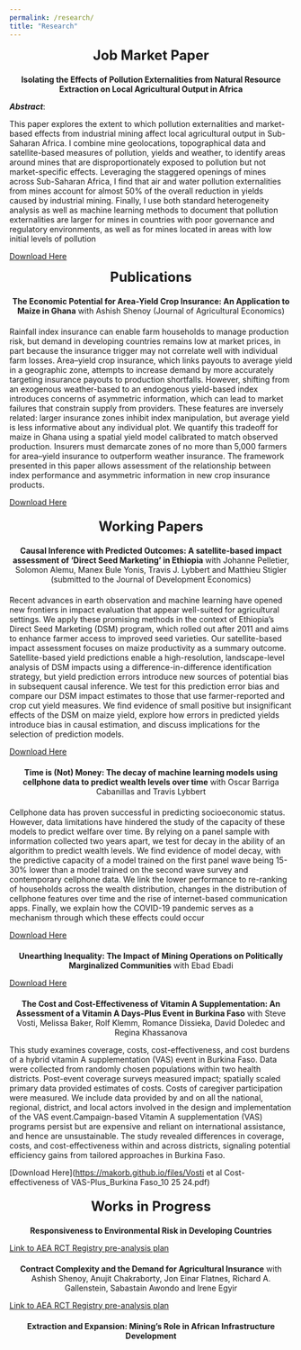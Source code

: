 ```yaml
---
permalink: /research/
title: "Research"
---
```


<div style="text-align: center; font-size: 24px; font-weight: bold; margin-bottom: 20px;">
  Job Market Paper
</div>
<!-- Add a smaller margin to control spacing -->

<center><b>Isolating the Effects of Pollution Externalities from Natural Resource Extraction on Local Agricultural Output in Africa
</b></center>





***Abstract***:

This paper explores the extent to which pollution externalities and market-based effects from industrial mining affect local agricultural output in Sub-Saharan Africa. I combine mine geolocations, topographical data and satellite-based measures of pollution, yields and weather, to identify areas around mines that are disproportionately exposed to pollution but not market-specific effects. Leveraging the staggered openings of mines across Sub-Saharan Africa, I find that air and water pollution externalities from mines account for almost 50% of the overall reduction in yields caused by industrial mining. Finally, I use both standard heterogeneity analysis as well as machine learning methods to document that pollution externalities are larger for mines in countries with poor governance and regulatory environments, as well as for mines located in areas with low initial levels of pollution

[Download Here](https://makorb.github.io/files/Korb_JMP_Most_Updated.pdf)

<div style="text-align: center; font-size: 24px; font-weight: bold; margin-bottom: 20px;">
  Publications
</div>

<center><b>The Economic Potential for Area-Yield Crop Insurance: An Application to Maize in Ghana</b> with Ashish Shenoy (Journal of Agricultural Economics)</center>

<div style="margin-bottom: 20px;"></div>

Rainfall index insurance can enable farm households to manage production risk, but demand in developing countries remains low at market prices, in part because the insurance trigger may not correlate well with individual farm losses. Area–yield crop insurance, which links payouts to average yield in a geographic zone, attempts to increase demand by more accurately targeting insurance payouts to production shortfalls. However, shifting from an exogenous weather-based to an endogenous yield-based index introduces concerns of asymmetric information, which can lead to market failures that constrain supply from providers. These features are inversely related: larger insurance zones inhibit index manipulation, but average yield is less informative about any individual plot. We quantify this tradeoff for maize in Ghana using a spatial yield model calibrated to match observed production. Insurers must demarcate zones of no more than 5,000 farmers for area–yield insurance to outperform weather insurance. The framework presented in this paper allows assessment of the relationship between index performance and asymmetric information in new crop insurance products.

[Download Here](https://makorb.github.io/files/Market_Size_v_Basis_Risk___Ghana_Maize.pdf)
<div style="margin-bottom: 20px;"></div>


<div style="text-align: center; font-size: 24px; font-weight: bold; margin-bottom: 20px;">
  Working Papers
</div>

<center><b>Causal Inference with Predicted Outcomes: A satellite-based impact assessment of ‘Direct Seed Marketing’ in Ethiopia</b> with Johanne Pelletier, Solomon Alemu, Manex Bule Yonis, Travis J. Lybbert and Matthieu Stigler (submitted to the Journal of Development Economics)</center>

<div style="margin-bottom: 20px;"></div>

Recent advances in earth observation and machine learning have opened new frontiers in impact evaluation that appear well-suited for agricultural settings. We apply these promising methods in the context of Ethiopia’s Direct Seed Marketing (DSM) program, which rolled out after 2011 and aims to enhance farmer access to improved seed varieties. Our satellite-based impact assessment focuses on maize productivity as a summary outcome. Satellite-based yield predictions enable a high-resolution, landscape-level analysis of DSM impacts using a difference-in-difference identification strategy, but yield prediction errors introduce new sources of potential bias in subsequent causal inference. We test for this prediction error bias and compare our DSM impact estimates to those that use farmer-reported and crop cut yield measures. We find evidence of small positive but insignificant effects of the DSM on maize yield, explore how errors in predicted yields introduce bias in causal estimation, and discuss implications for the selection of prediction models.

[Download Here](https://makorb.github.io/files/Geospatial_Impact_Assessment_of_DSM_in_Ethiopia_6oct24.pdf)

<div style="margin-bottom: 20px;"></div>

<center><b> Time is (Not) Money: The decay of machine learning models using cellphone data to predict wealth levels over time</b> with Oscar Barriga Cabanillas and Travis Lybbert</center>

<div style="margin-bottom: 20px;"></div>

Cellphone data has proven successful in predicting socioeconomic status. However, data limitations have hindered the study of the capacity of these models to predict welfare over time. By relying on a panel sample with information collected two years apart, we test for decay in the ability of an algorithm to predict wealth levels. We find evidence of model decay, with the predictive capacity of a model trained on the first panel wave being 15-30% lower than a model trained on the second wave survey and contemporary cellphone data. We link the lower performance to re-ranking of households across the wealth distribution, changes in the distribution of cellphone features over time and the rise of internet-based communication apps. Finally, we explain how the COVID-19 pandemic serves as a mechanism through which these effects could occur

[Download Here](https://makorb.github.io/files/Model_Decay_CDR_Wealth_Prediction_in_Haiti.pdf)

<div style="margin-bottom: 20px;"></div>

<center><b> Unearthing Inequality: The Impact of Mining Operations on Politically Marginalized Communities</b> with Ebad Ebadi</center>

[Download Here](https://makorb.github.io/files/Mining_and_Political_Exclusion_Draft.pdf.pdf)

<div style="margin-bottom: 20px;"></div>

<center><b> The Cost and Cost-Effectiveness of Vitamin A Supplementation: An Assessment of a Vitamin A Days-Plus Event in Burkina Faso</b> with Steve Vosti, Melissa Baker, Rolf Klemm, Romance Dissieka, David Doledec and Regina Khassanova </center>

This study examines coverage, costs, cost-effectiveness, and cost burdens of a hybrid vitamin A supplementation (VAS) event in Burkina Faso. Data were collected from randomly chosen populations within two health districts.  Post-event coverage surveys measured impact; spatially scaled primary data provided estimates of costs. Costs of caregiver participation were measured. We include data provided by and on all the national, regional, district, and local actors involved in the design and implementation of the VAS event.Campaign-based Vitamin A supplementation (VAS) programs persist but are expensive and reliant on international assistance, and hence are unsustainable.  The study revealed differences in coverage, costs, and cost-effectiveness within and across districts, signaling potential efficiency gains from tailored approaches in Burkina Faso.

[Download Here](https://makorb.github.io/files/Vosti et al Cost-effectiveness of VAS-Plus_Burkina Faso_10 25 24.pdf)

<div style="margin-bottom: 20px;"></div>

<div style="text-align: center; font-size: 24px; font-weight: bold; margin-bottom: 20px;">
  Works in Progress
</div>

<center><b>Responsiveness to Environmental Risk in Developing Countries</b> </center>

[Link to AEA RCT Registry pre-analysis plan](https://www.socialscienceregistry.org/trials/14166)

<center><div style="margin-bottom: 20px;"></div></center>

<center><b>Contract Complexity and the Demand for Agricultural Insurance</b> with Ashish Shenoy, Anujit Chakraborty, Jon Einar Flatnes, Richard A. Gallenstein, Sabastain Awondo and Irene Egyir</center>

[Link to AEA RCT Registry pre-analysis plan](https://www.socialscienceregistry.org/trials/12876)

<center><div style="margin-bottom: 20px;"></div></center>

<center><b>Extraction and Expansion: Mining’s Role in African Infrastructure Development</b>


